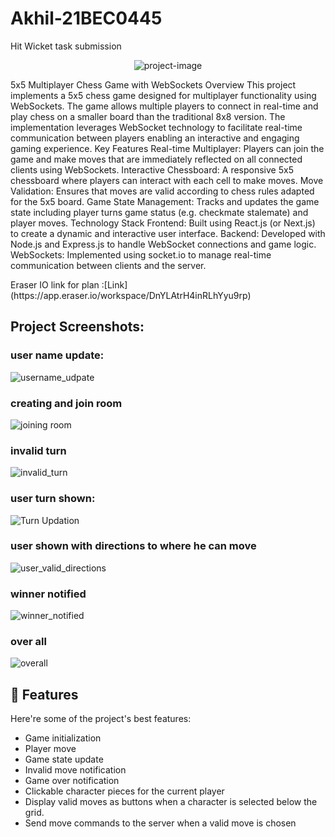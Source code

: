 # Akhil-21BEC0445
Hit Wicket task submission
<p align="center"><img src="https://socialify.git.ci/Akhil-donthula-8977/Akhil_21BEC0445/image?language=1&amp;owner=1&amp;name=1&amp;stargazers=1&amp;theme=Light" alt="project-image"></p>

<p id="description">5x5 Multiplayer Chess Game with WebSockets Overview This project implements a 5x5 chess game designed for multiplayer functionality using WebSockets. The game allows multiple players to connect in real-time and play chess on a smaller board than the traditional 8x8 version. The implementation leverages WebSocket technology to facilitate real-time communication between players enabling an interactive and engaging gaming experience. Key Features Real-time Multiplayer: Players can join the game and make moves that are immediately reflected on all connected clients using WebSockets. Interactive Chessboard: A responsive 5x5 chessboard where players can interact with each cell to make moves. Move Validation: Ensures that moves are valid according to chess rules adapted for the 5x5 board. Game State Management: Tracks and updates the game state including player turns game status (e.g. checkmate stalemate) and player moves. Technology Stack Frontend: Built using React.js (or Next.js) to create a dynamic and interactive user interface. Backend: Developed with Node.js and Express.js to handle WebSocket connections and game logic. WebSockets: Implemented using socket.io to manage real-time communication between clients and the server.</p>
Eraser IO link for plan :[Link](https://app.eraser.io/workspace/DnYLAtrH4inRLhYyu9rp)
<h2>Project Screenshots:</h2>


<h3>user name update:</h3>

![username_udpate](https://github.com/user-attachments/assets/899c2fa0-ddf9-43e3-acc0-1c4cff23693c)

<h3>creating and join room</h3>

![joining room](https://github.com/user-attachments/assets/196ea578-890e-4f4c-9538-bcf5b2b1b900)

<h3> invalid turn</h3>

![invalid_turn](https://github.com/user-attachments/assets/a862cbf8-e453-439d-b7ae-507c65253b6b)

<h3>user turn shown:</h3>

![Turn Updation](https://github.com/user-attachments/assets/9b9af156-b645-4ed8-a462-3262d7433bdf)


<h3>user shown with directions to where he can move</h3>

![user_valid_directions](https://github.com/user-attachments/assets/0bc65b9c-1762-49a8-8dd4-281ce9d46eff)

<h3>winner notified</h3>

![winner_notified](https://github.com/user-attachments/assets/779179d9-0cd0-4053-a1fa-c1cf5724cebf)

<h3>over all</h3>

![overall](https://github.com/user-attachments/assets/7d508a1b-bbfc-4f35-98be-0483726bb3d3)

<h2>🧐 Features</h2>

Here're some of the project's best features:
* Game initialization
* Player move
* Game state update
* Invalid move notification
* Game over notification
* Clickable character pieces for the current player
* Display valid moves as buttons when a character is selected below the grid.
* Send move commands to the server when a valid move is chosen


